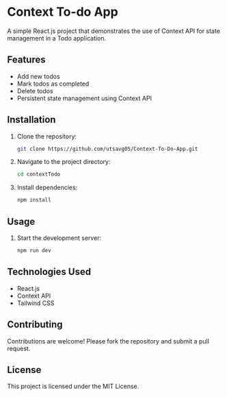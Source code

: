 # Context To-do App

A simple React.js project that demonstrates the use of Context API for state management in a Todo application.

## Features

- Add new todos
- Mark todos as completed
- Delete todos
- Persistent state management using Context API

## Installation

1. Clone the repository:
    ```bash
    git clone https://github.com/utsavg05/Context-To-Do-App.git
    ```
2. Navigate to the project directory:
    ```bash
    cd contextTodo
    ```
3. Install dependencies:
    ```bash
    npm install
    ```

## Usage

1. Start the development server:
    ```bash
    npm run dev
    ```

## Technologies Used

- React.js
- Context API
- Tailwind CSS

## Contributing

Contributions are welcome! Please fork the repository and submit a pull request.

## License

This project is licensed under the MIT License.
